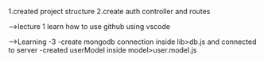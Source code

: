 1.created project structure 
2.create auth controller and routes

-->lecture 1
learn how to use github using vscode

-->Learning -3
-create mongodb connection inside lib>db.js and connected to server
-created userModel inside model>user.model.js
